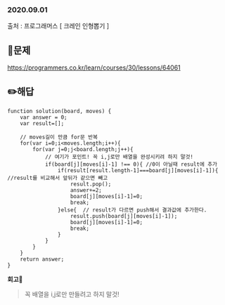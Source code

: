 ### 2020.09.01

출처 : 프로그래머스 [ 크레인 인형뽑기 ]

## 📝문제

https://programmers.co.kr/learn/courses/30/lessons/64061

## ✏️해답

```
function solution(board, moves) {
    var answer = 0;
    var result=[];

    // moves길이 만큼 for문 반복
    for(var i=0;i<moves.length;i++){
        for(var j=0;j<board.length;j++){
            // 여기가 포인트! 꼭 i,j로만 배열을 완성시키려 하지 말것!
            if(board[j][moves[i]-1] !== 0){ //0이 아닐때 result에 추가
                if(result[result.length-1]===board[j][moves[i]-1]){ //result를 비교해서 앞뒤가 같으면 빼고
                    result.pop();
                    answer+=2;
                    board[j][moves[i]-1]=0;
                    break;
                }else{  // result가 다르면 push해서 결과값에 추가한다.
                    result.push(board[j][moves[i]-1]);
                    board[j][moves[i]-1]=0;
                    break;
                }
            }
        }
    }
    return answer;  
}
```







**회고🧐**

> 꼭 배열을 i,j로만 만들려고 하지 말것!